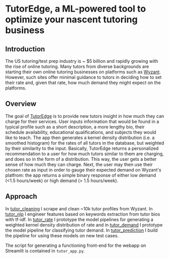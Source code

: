 # TutorEdge, a ML-powered tool to optimize your nascent tutoring business

## Introduction
The US tutoring/test prep industry is ~ $5 billion and rapidly growing with the rise of online tutoring. Many tutors from diverse backgrounds are starting their own online tutoring businesses on platforms such as [Wyzant](https://www.wyzant.com/). However, such sites offer minimal guidance to tutors in deciding how to set their rate and, given that rate, how much demand they might expect on the platforms.

## Overview
The goal of [TutorEdge](http://100.25.190.187:8501/) is to provide new tutors insight in how much they can charge for their services. User inputs information that would be found in a typical profile such as a short description, a more lengthy bio, their schedule availability, educational qualifications, and subjects they would like to teach. The app then generates a kernel density distribution (i.e. a smoothed histogram) for the rates of all tutors in the database, but weighted by their similarity to the input. Basically, TutorEdge returns a personalized recommendation to a user for how much tutors similar to them are charging, and does so in the form of a distribution. This way, the user gets a better sense of how much they can charge. Next, the user may then use their chosen rate as input in order to gauge their expected demand on Wyzant's platfrom: the app returns a simple binary response of either low demand (<1.5 hours/week) or high demand (> 1.5 hours/week).

## Approach
In [tutor_cleaning](https://nbviewer.jupyter.org/github/vijayoct27/tutor_prediction/blob/master/tutor_cleaning.ipynb) I scrape and clean ~10k tutor profiles from Wyzant.
In [tutor_nlp](https://nbviewer.jupyter.org/github/vijayoct27/tutor_prediction/blob/master/tutor_nlp.ipynb) I engineer features based on keywords extraction from tutor bios with tf-idf.
In [tutor_rate](https://nbviewer.jupyter.org/github/vijayoct27/tutor_prediction/blob/master/tutor_rate.ipynb) I prototype the model pipelines for generating a weighted kernel density distribution of rate and in [tutor_demand](https://nbviewer.jupyter.org/github/vijayoct27/tutor_prediction/blob/master/tutor_demand.ipynb) I prototype the model pipeline for classifying tutor demand. 
In [tutor_prediction](https://nbviewer.jupyter.org/github/vijayoct27/tutor_prediction/blob/master/tutor_prediction.ipynb) I build the pipeline for using these models on new test cases. 

The script for generating a functioning front-end for the webapp on Streamlit is contained in `tutor_app.py`.  
